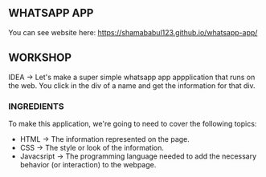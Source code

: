WHATSAPP APP
------------

You can see website here: https://shamababul123.github.io/whatsapp-app/

## WORKSHOP

IDEA -> Let's make a super simple whatsapp app appplication that runs on the web. You click in the div of a name and get the information for that div.

### INGREDIENTS
To make this application, we're going to need to cover the following topics:
  * HTML -> The information represented on the page.
  * CSS -> The style or look of the information.
  * Javacsript -> The programming language needed to add the necessary behavior (or interaction) to the webpage.
